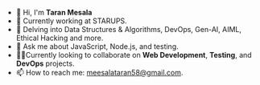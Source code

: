 
- 👋 Hi, I'm **Taran Mesala**
- 🔭 Currently working at STARUPS.
- 🌱 Delving into Data Structures & Algorithms, DevOps, Gen-AI, AIML, Ethical Hacking and more.
- 💬 Ask me about JavaScript, Node.js, and testing.
- 🙋‍♂️Currently looking to collaborate on **Web Development**, **Testing**, and **DevOps** projects.
- 📫 How to reach me: [meesalataran58@gmail.com](mailto:meesalataran58@gmail.com).

 <!-- ![GitHub Stats](https://github-readme-stats.vercel.app/api?username=Taran1508&show_icons=true) -->
